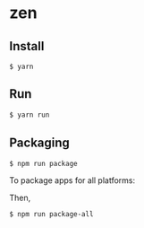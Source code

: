 # zen 

## Install

```
$ yarn
```

## Run

```bash
$ yarn run
```

## Packaging

```bash
$ npm run package
```

To package apps for all platforms:

Then,
```bash
$ npm run package-all
```